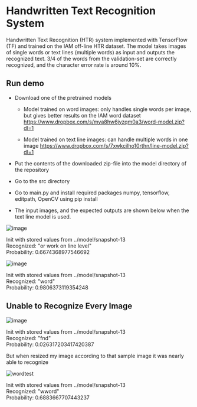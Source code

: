 # Handwritten Text Recognition System
Handwritten Text Recognition (HTR) system implemented with TensorFlow (TF) and trained on the IAM off-line HTR dataset. The model takes images of single words or text lines (multiple words) as input and outputs the recognized text. 3/4 of the words from the validation-set are correctly recognized, and the character error rate is around 10%.

## Run demo
+ Download one of the pretrained models
    + Model trained on word images: only handles single words per image, but gives better results on the IAM word dataset
      https://www.dropbox.com/s/mya8hw6jyzqm0a3/word-model.zip?dl=1
      
    + Model trained on text line images: can handle multiple words in one image
      https://www.dropbox.com/s/7xwkcilho10rthn/line-model.zip?dl=1
      
+ Put the contents of the downloaded zip-file into the model directory of the repository
+ Go to the src directory 
+ Go to main.py and install required packages numpy, tensorflow, editpath, OpenCV using pip install
+ The input images, and the expected outputs are shown below when the text line model is used.

![image](https://user-images.githubusercontent.com/109460490/224541233-70854301-21b6-4890-ac05-2e0254b61cba.png)

Init with stored values from ../model/snapshot-13  <br>
Recognized: "or work on line level"  <br>
Probability: 0.6674368977546692  <br>

![image](https://user-images.githubusercontent.com/109460490/224541221-5febe748-4b36-4d29-9d31-cc81e865c387.png)

Init with stored values from ../model/snapshot-13  <br>
Recognized: "word"  <br>
Probability: 0.9806373119354248  <br>

## Unable to Recognize Every Image

![image](https://user-images.githubusercontent.com/109460490/224543868-a39a063a-316e-4da9-950f-c1e4a7a29462.png)

Init with stored values from ../model/snapshot-13 <br>
Recognized: "fnd"  <br>
Probability: 0.026317203417420387  <br>

But when resized my image according to that sample image it was nearly able to recognize <br>

![wordtest](https://user-images.githubusercontent.com/109460490/224548457-fa9dddf7-a555-4642-bbc8-9d1fd2ed6241.jpg)

Init with stored values from ../model/snapshot-13 <br>
Recognized: "wword"  <br>
Probability: 0.6883667707443237  <br>

